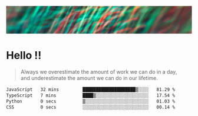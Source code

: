 <img src="images/banner.jpg" height="75" width="100%" style="object-fit:cover;"/>
  
  
# Hello !!
>  Always we overestimate the amount of work we can do in a day,  
>  and underestimate the amount we can do in our lifetime.


<!--START_SECTION:waka-->

```text
JavaScript   32 mins         ████████████████████▒░░░░   81.29 %
TypeScript   7 mins          ████▒░░░░░░░░░░░░░░░░░░░░   17.54 %
Python       0 secs          ▒░░░░░░░░░░░░░░░░░░░░░░░░   01.03 %
CSS          0 secs          ░░░░░░░░░░░░░░░░░░░░░░░░░   00.14 %
```

<!--END_SECTION:waka-->
